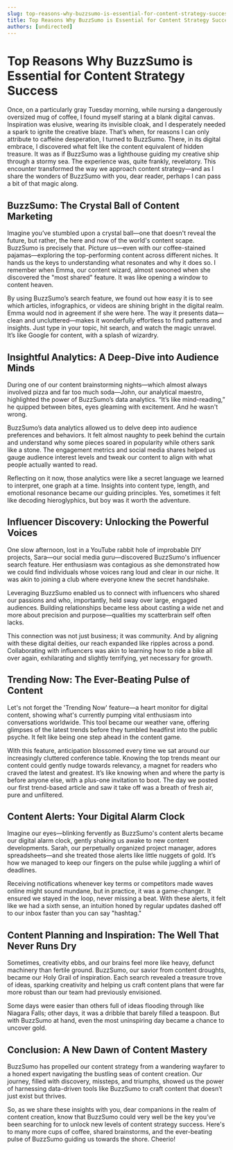 ```yaml
---
slug: top-reasons-why-buzzsumo-is-essential-for-content-strategy-success
title: Top Reasons Why BuzzSumo is Essential for Content Strategy Success
authors: [undirected]
---
```



# Top Reasons Why BuzzSumo is Essential for Content Strategy Success

Once, on a particularly gray Tuesday morning, while nursing a dangerously oversized mug of coffee, I found myself staring at a blank digital canvas. Inspiration was elusive, wearing its invisible cloak, and I desperately needed a spark to ignite the creative blaze. That’s when, for reasons I can only attribute to caffeine desperation, I turned to BuzzSumo. There, in its digital embrace, I discovered what felt like the content equivalent of hidden treasure. It was as if BuzzSumo was a lighthouse guiding my creative ship through a stormy sea. The experience was, quite frankly, revelatory. This encounter transformed the way we approach content strategy—and as I share the wonders of BuzzSumo with you, dear reader, perhaps I can pass a bit of that magic along.

## BuzzSumo: The Crystal Ball of Content Marketing

Imagine you’ve stumbled upon a crystal ball—one that doesn't reveal the future, but rather, the here and now of the world's content scape. BuzzSumo is precisely that. Picture us—even with our coffee-stained pajamas—exploring the top-performing content across different niches. It hands us the keys to understanding what resonates and why it does so. I remember when Emma, our content wizard, almost swooned when she discovered the "most shared" feature. It was like opening a window to content heaven.

By using BuzzSumo’s search feature, we found out how easy it is to see which articles, infographics, or videos are shining bright in the digital realm. Emma would nod in agreement if she were here. The way it presents data—clean and uncluttered—makes it wonderfully effortless to find patterns and insights. Just type in your topic, hit search, and watch the magic unravel. It’s like Google for content, with a splash of wizardry.

## Insightful Analytics: A Deep-Dive into Audience Minds

During one of our content brainstorming nights—which almost always involved pizza and far too much soda—John, our analytical maestro, highlighted the power of BuzzSumo’s data analytics. “It’s like mind-reading,” he quipped between bites, eyes gleaming with excitement. And he wasn't wrong. 

BuzzSumo’s data analytics allowed us to delve deep into audience preferences and behaviors. It felt almost naughty to peek behind the curtain and understand why some pieces soared in popularity while others sank like a stone. The engagement metrics and social media shares helped us gauge audience interest levels and tweak our content to align with what people actually wanted to read. 

Reflecting on it now, those analytics were like a secret language we learned to interpret, one graph at a time. Insights into content type, length, and emotional resonance became our guiding principles. Yes, sometimes it felt like decoding hieroglyphics, but boy was it worth the adventure.

## Influencer Discovery: Unlocking the Powerful Voices

One slow afternoon, lost in a YouTube rabbit hole of improbable DIY projects, Sara—our social media guru—discovered BuzzSumo's influencer search feature. Her enthusiasm was contagious as she demonstrated how we could find individuals whose voices rang loud and clear in our niche. It was akin to joining a club where everyone knew the secret handshake.

Leveraging BuzzSumo enabled us to connect with influencers who shared our passions and who, importantly, held sway over large, engaged audiences. Building relationships became less about casting a wide net and more about precision and purpose—qualities my scatterbrain self often lacks.

This connection was not just business; it was community. And by aligning with these digital deities, our reach expanded like ripples across a pond. Collaborating with influencers was akin to learning how to ride a bike all over again, exhilarating and slightly terrifying, yet necessary for growth.

## Trending Now: The Ever-Beating Pulse of Content

Let's not forget the 'Trending Now' feature—a heart monitor for digital content, showing what's currently pumping vital enthusiasm into conversations worldwide. This tool became our weather vane, offering glimpses of the latest trends before they tumbled headfirst into the public psyche. It felt like being one step ahead in the content game.

With this feature, anticipation blossomed every time we sat around our increasingly cluttered conference table. Knowing the top trends meant our content could gently nudge towards relevancy, a magnet for readers who craved the latest and greatest. It’s like knowing when and where the party is before anyone else, with a plus-one invitation to boot. The day we posted our first trend-based article and saw it take off was a breath of fresh air, pure and unfiltered.

## Content Alerts: Your Digital Alarm Clock

Imagine our eyes—blinking fervently as BuzzSumo's content alerts became our digital alarm clock, gently shaking us awake to new content developments. Sarah, our perpetually organized project manager, adores spreadsheets—and she treated those alerts like little nuggets of gold. It’s how we managed to keep our fingers on the pulse while juggling a whirl of deadlines.

Receiving notifications whenever key terms or competitors made waves online might sound mundane, but in practice, it was a game-changer. It ensured we stayed in the loop, never missing a beat. With these alerts, it felt like we had a sixth sense, an intuition honed by regular updates dashed off to our inbox faster than you can say "hashtag."

## Content Planning and Inspiration: The Well That Never Runs Dry

Sometimes, creativity ebbs, and our brains feel more like heavy, defunct machinery than fertile ground. BuzzSumo, our savior from content droughts, became our Holy Grail of inspiration. Each search revealed a treasure trove of ideas, sparking creativity and helping us craft content plans that were far more robust than our team had previously envisioned.

Some days were easier than others full of ideas flooding through like Niagara Falls; other days, it was a dribble that barely filled a teaspoon. But with BuzzSumo at hand, even the most uninspiring day became a chance to uncover gold.

## Conclusion: A New Dawn of Content Mastery

BuzzSumo has propelled our content strategy from a wandering wayfarer to a honed expert navigating the bustling seas of content creation. Our journey, filled with discovery, missteps, and triumphs, showed us the power of harnessing data-driven tools like BuzzSumo to craft content that doesn’t just exist but thrives. 

So, as we share these insights with you, dear companions in the realm of content creation, know that BuzzSumo could very well be the key you’ve been searching for to unlock new levels of content strategy success. Here's to many more cups of coffee, shared brainstorms, and the ever-beating pulse of BuzzSumo guiding us towards the shore. Cheerio!